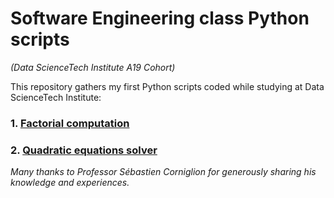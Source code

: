 # Software Engineering class Python scripts
*(Data ScienceTech Institute A19 Cohort)*

This repository gathers my first Python scripts coded while studying at Data ScienceTech Institute:

### 1. [Factorial computation](https://github.com/lisakoppe/DSTI-Python_Labs/blob/master/Software-Engineering_scripts/factorial_computation.py)
### 2. [Quadratic equations solver](https://github.com/lisakoppe/DSTI-Python_Labs/blob/master/Software-Engineering_scripts/quadratic_solver.py)

*Many thanks to Professor Sébastien Corniglion for generously sharing his knowledge and experiences.*
